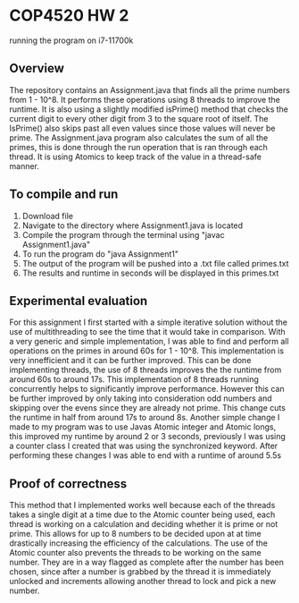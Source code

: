 # COP4520 HW 2
running the program on i7-11700k

## Overview
The repository contains an Assignment.java that finds all the prime numbers from 1 - 10^8. It performs these operations using 8 threads to improve the runtime. It is also using a slightly modified isPrime() method that checks the current digit to every other digit from 3 to the square root of itself. The IsPrime() also skips past all even values since those values will never be prime. The Assignment.java program also calculates the sum of all the primes, this is done through the run operation that is ran through each thread. It is using Atomics to keep track of the value in a thread-safe manner.

## To compile and run
1. Download file
2. Navigate to the directory where Assignment1.java is located
3. Compile the program through the terminal using "javac Assignment1.java"
4. To run the program do "java Assignment1"
5. The output of the program will be pushed into a .txt file called primes.txt
6. The results and runtime in seconds will be displayed in this primes.txt

## Experimental evaluation
For this assignment I first started with a simple iterative solution without the use of multithreading to see the time that it would take in comparison. With a very generic and simple implementation, I was able to find and perform all operations on the primes in around 60s for 1 - 10^8. This implementation is very innefficient and it can be further improved. This can be done implementing threads, the use of 8 threads improves the the runtime from around 60s to around 17s. This implementation of 8 threads running concurrently helps to significantly improve performance. However this can be further improved by only taking into consideration odd numbers and skipping over the evens since they are already not prime. This change cuts the runtime in half from around 17s to around 8s. Another simple change I made to my program was to use Javas Atomic integer and Atomic longs, this improved my runtime by around 2 or 3 seconds, previously I was using a counter class I created that was using the synchronized keyword. After performing these changes I was able to end with a runtime of around 5.5s 

## Proof of correctness 
This method that I implemented works well because each of the threads takes a single digit at a time due to the Atomic counter being used, each thread is working on a calculation and deciding whether it is prime or not prime. This allows for up to 8 numbers to be decided upon at at time drastically increasing the efficiency of the calculations. The use of the Atomic counter also prevents the threads to be working on the same number. They are in a way flagged as complete after the number has been chosen, since after a number is grabbed by the thread it is immediately unlocked and increments allowing another thread to lock and pick a new number. 